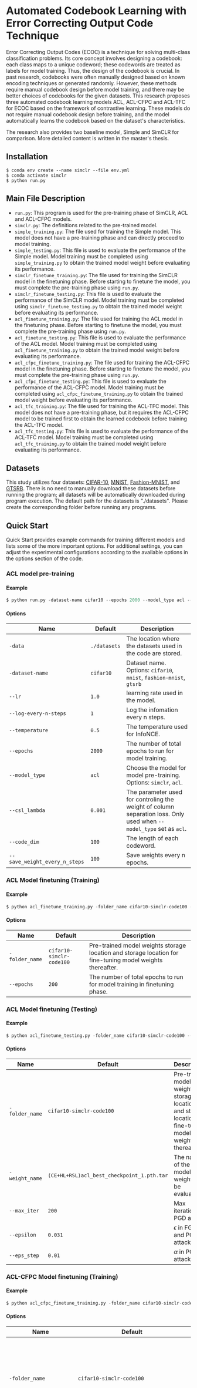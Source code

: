 # Automated Codebook Learning with Error Correcting Output Code Technique

Error Correcting Output Codes (ECOC) is a technique for solving multi-class classification problems. Its core concept involves designing a codebook: each class maps to a unique codeword; these codewords are treated as labels for model training. Thus, the design of the codebook is crucial. In past research, codebooks were often manually designed based on known encoding techniques or generated randomly. However, these methods require manual codebook design before model training, and there may be better choices of codebooks for the given datasets. This research proposes three automated codebook learning models ACL, ACL-CFPC and ACL-TFC for ECOC based on the framework of contrastive learning. These models do not require manual codebook design before training, and the model automatically learns the codebook based on the dataset's characteristics. 

The research also provides two baseline model, Simple and SimCLR for comparison. More detailed content is written in the master's thesis.
## Installation

```
$ conda env create --name simclr --file env.yml
$ conda activate simclr
$ python run.py
```

## Main File Description
* `run.py`: This program is used for the pre-training phase of SimCLR, ACL and ACL-CFPC models.
* `simclr.py`: The definitions related to the pre-trained model.
* `simple_training.py`: The file used for training the Simple model. This model does not have a pre-training phase and can directly proceed to model training.
* `simple_testing.py`: This file is used to evaluate the performance of the Simple model. Model training must be completed using `simple_training.py` to obtain the trained model weight before evaluating its performance.
* `simclr_finetune_training.py`: The file used for training the SimCLR model in the finetuning phase. Before starting to finetune the model, you must complete the pre-training phase using `run.py`.
* `simclr_finetune_testing.py`: This file is used to evaluate the performance of the SimCLR model. Model training must be completed using `simclr_finetune_testing.py` to obtain the trained model weight before evaluating its performance.
* `acl_finetune_training.py`: The file used for training the ACL model in the finetuning phase. Before starting to finetune the model, you must complete the pre-training phase using `run.py`.
* `acl_finetune_testing.py`: This file is used to evaluate the performance of the ACL model. Model training must be completed using `acl_finetune_training.py` to obtain the trained model weight before evaluating its performance.
* `acl_cfpc_finetune_training.py`: The file used for training the ACL-CFPC model in the finetuning phase. Before starting to finetune the model, you must complete the pre-training phase using `run.py`.
* `acl_cfpc_finetune_testing.py`: This file is used to evaluate the performance of the ACL-CFPC model. Model training must be completed using `acl_cfpc_finetune_training.py` to obtain the trained model weight before evaluating its performance.
* `acl_tfc_training.py`: The file used for training the ACL-TFC model. This model does not have a pre-training phase, but it requires the ACL-CFPC model to be trained first to obtain the learned codebook before training the ACL-TFC model.
* `acl_tfc_testing.py`: This file is used to evaluate the performance of the ACL-TFC model. Model training must be completed using `acl_tfc_training.py` to obtain the trained model weight before evaluating its performance.


## Datasets
This study utilizes four datasets: [CIFAR-10](https://www.tensorflow.org/datasets/catalog/cifar10), [MNIST](https://www.tensorflow.org/datasets/catalog/mnist), [Fashion-MNIST](https://www.tensorflow.org/datasets/catalog/fashion_mnist), and [GTSRB](https://www.tensorflow.org/datasets/catalog/visual_domain_decathlon). There is no need to manually download these datasets before running the program; all datasets will be automatically downloaded during program execution. The default path for the datasets is "./datasets". Please create the corresponding folder before running any programs.

## Quick Start
Quick Start provides example commands for training different models and lists some of the more important options. For additional settings, you can adjust the experimental configurations according to the available options in the options section of the code.

### ACL model pre-training
#### Example

```python
$ python run.py -dataset-name cifar10 --epochs 2000 --model_type acl --csl_lambda 0.001 --code_dim 100 --save_weight_every_n_steps 100
```

#### Options
| Name      | Default | Description |
|-----------|---------|-------------|
| `-data` | `./datasets`   | The location where the datasets used in the code are stored.  |
| `-dataset-name` | `cifar10`   | Dataset name.  <br/> Options: `cifar10`, `mnist`, `fashion-mnist`, `gtsrb`|
| `--lr` | `1.0`   | learning rate used in the model. |
| `--log-every-n-steps` | `1`   | Log the infomation every n steps. |
| `--temperature` | `0.5`   | The temperature used for InfoNCE. |
| `--epochs` | `2000`   | The number of total epochs to run for model training. |
| `--model_type` | `acl`   | Choose the model for model pre-training. <br/> Options: `simclr`, `acl`. |
| `--csl_lambda` | `0.001`   | The parameter used for controling the weight of column separation loss. Only used when `--model_type` set as `acl`. |
| `--code_dim` | `100`   | The length of each codeword. |
| `--save_weight_every_n_steps` | `100`   |Save weights every n epochs. |

### ACL Model finetuning (Training)
#### Example

```python
$ python acl_finetune_training.py -folder_name cifar10-simclr-code100 --epochs 200 --pretrain_epochs 1800 
```

#### Options
| Name      | Default | Description |
|-----------|---------|-------------|
| `-folder_name` | `cifar10-simclr-code100`   | Pre-trained model weights storage location and storage location for fine-tuning model weights thereafter.  |
| `--epochs` | `200`   | The number of total epochs to run for model training in finetuning phase. |

### ACL Model finetuning (Testing)
#### Example

```python
$ python acl_finetune_testing.py -folder_name cifar10-simclr-code100 --attack_type FGSM 
```

#### Options
| Name      | Default | Description |
|-----------|---------|-------------|
| `-folder_name` | `cifar10-simclr-code100`   | Pre-trained model weights storage location and storage location for fine-tuning model weights thereafter.  |
| `-weight_name` | `(CE+HL+RSL)acl_best_checkpoint_1.pth.tar`   | The name of the model weights to be evaluated. |
| `--max_iter` | `200`   | Max iteration for PGD attack.  |
| `--epsilon` | `0.031`   | $\epsilon$ in FGSM and PGD attack.  |
| `--eps_step` | `0.01`   | $\alpha$ in PGD attack. |



### ACL-CFPC Model finetuning (Training)
#### Example

```python
$ python acl_cfpc_finetune_training.py -folder_name cifar10-simclr-code100 --epochs 200 --pretrain_epochs 1800 -loss_type CE+HL+InfoNCE+MCSM
```

#### Options
| Name      | Default | Description |
|-----------|---------|-------------|
| `-folder_name` | `cifar10-simclr-code100`   | Pre-trained model weights storage location and storage location for fine-tuning model weights thereafter.  |
| `--epochs` | `200`   | The number of total epochs to run for model training in finetuning phase. |
| `learned_codebook_name` | `(CE+HL+RSL)cifar10_100bits_codebooks`   | Learned codebook name generated from ACL-CFPC model. |

### ACL-TFC Model Training
#### Example

```python
$ python acl_tfc_training.py -folder_name cifar10-simclr-code100 -dataset_name cifar10 --epochs 2000 -learned_codebook (CE+HL+RSL)cifar10_100bits_codebooks.npy --code_dim 100
```

#### Options
| Name      | Default | Description |
|-----------|---------|-------------|
| `-folder_name` | `cifar10-simclr-code100`   | The storage location for the model weights thereafter.  |
| `-dataset_name` | `cifar10`   | Dataset name.  <br/> Options: `cifar10`, `mnist`, `fashion-mnist`, `gtsrb`|
| `--epochs` | `2000`   | The number of total epochs to run for model training. |
| `-learned_codebook` | `(CE+HL+RSL)cifar10_100bits_codebooks.npy`   | Learned codebook generated from ACL-CFPC model. |
| `--code_dim` | `100`   | The length of each codeword. |
| `--temperature` | `0.5`   | The temperature used for InfoNCE. |
> [!WARNING]  
> The length of the codewords in learned codebook must match to the arch of the ACL-TFC model.



## Config file

Before running SimCLR, make sure you choose the correct running configurations. You can change the running configurations by passing keyword arguments to the ```run.py``` file.

```python

$ python run.py -data ./datasets --dataset-name stl10 --log-every-n-steps 100 --epochs 100 

```

If you want to run it on CPU (for debugging purposes) use the ```--disable-cuda``` option.

For 16-bit precision GPU training, there **NO** need to to install [NVIDIA apex](https://github.com/NVIDIA/apex). Just use the ```--fp16_precision``` flag and this implementation will use [Pytorch built in AMP training](https://pytorch.org/docs/stable/notes/amp_examples.html).

## Feature Evaluation

Feature evaluation is done using a linear model protocol. 

First, we learned features using SimCLR on the ```STL10 unsupervised``` set. Then, we train a linear classifier on top of the frozen features from SimCLR. The linear model is trained on features extracted from the ```STL10 train``` set and evaluated on the ```STL10 test``` set. 

Check the [![Open In Colab](https://colab.research.google.com/assets/colab-badge.svg)](https://github.com/sthalles/SimCLR/blob/simclr-refactor/feature_eval/mini_batch_logistic_regression_evaluator.ipynb) notebook for reproducibility.

Note that SimCLR benefits from **longer training**.

| Linear Classification      | Dataset | Feature Extractor | Architecture                                                                    | Feature dimensionality | Projection Head dimensionality | Epochs | Top1 % |
|----------------------------|---------|-------------------|---------------------------------------------------------------------------------|------------------------|--------------------------------|--------|--------|
| Logistic Regression (Adam) | STL10   | SimCLR            | [ResNet-18](https://drive.google.com/open?id=14_nH2FkyKbt61cieQDiSbBVNP8-gtwgF) | 512                    | 128                            | 100    | 74.45  |
| Logistic Regression (Adam) | CIFAR10 | SimCLR            | [ResNet-18](https://drive.google.com/open?id=1lc2aoVtrAetGn0PnTkOyFzPCIucOJq7C) | 512                    | 128                            | 100    | 69.82  |
| Logistic Regression (Adam) | STL10   | SimCLR            | [ResNet-50](https://drive.google.com/open?id=1ByTKAUsdm_X7tLcii6oAEl5qFRqRMZSu) | 2048                   | 128                            | 50     | 70.075 |
